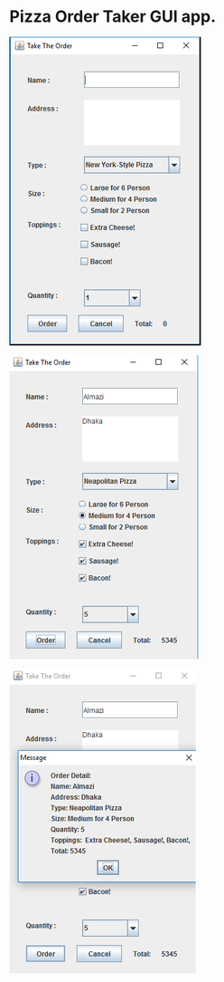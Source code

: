 # Pizza Order Taker GUI app.
![Alt text](https://github.com/Almazi/TopUp-IT-Java/blob/master/GUI/src/Swing/PizzaOrder%20-%20Blank.png "After Opening")


![Alt text](https://github.com/Almazi/TopUp-IT-Java/blob/master/GUI/src/Swing/PizzaOrder%20-%20Filling%20Up.png "Filling Up")


![Alt text](https://github.com/Almazi/TopUp-IT-Java/blob/master/GUI/src/Swing/PizzaOrder%20-%20After%20Order%20Pressed.png "Order Button Pressed")
